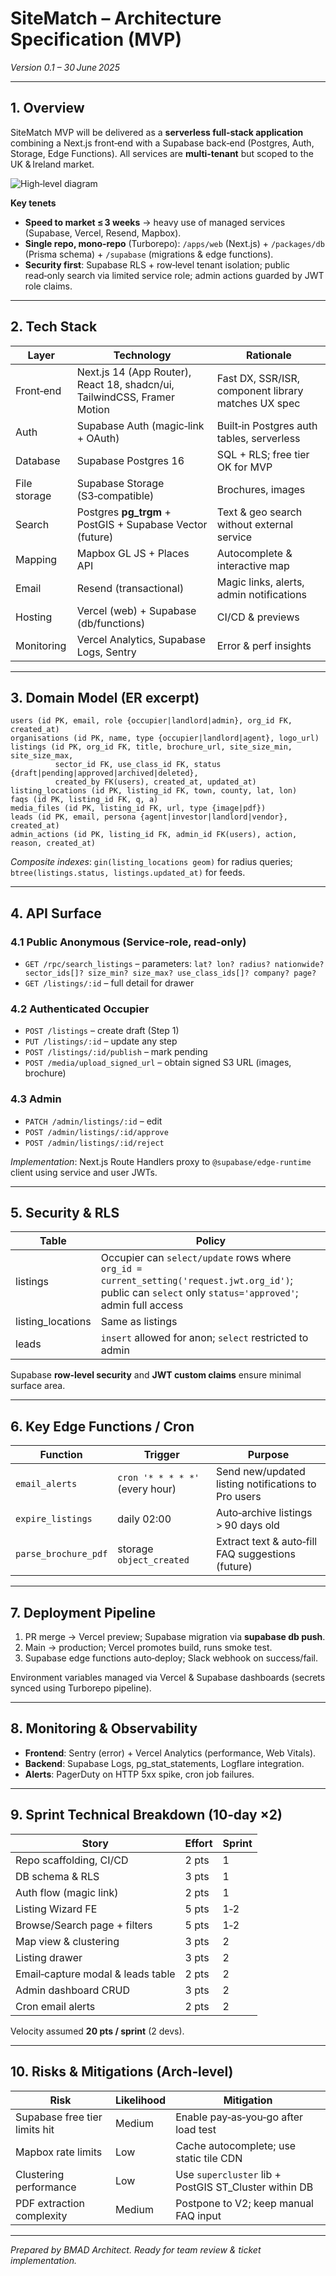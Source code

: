 # SiteMatch – Architecture Specification (MVP)

*Version 0.1 – 30 June 2025*

---

## 1. Overview

SiteMatch MVP will be delivered as a **serverless full‑stack application** combining a Next.js front‑end with a Supabase back‑end (Postgres, Auth, Storage, Edge Functions).  All services are **multi‑tenant** but scoped to the UK & Ireland market.

![High‑level diagram](link-to-lucid-or-figma-diagram)

**Key tenets**

* **Speed to market ≤ 3 weeks** → heavy use of managed services (Supabase, Vercel, Resend, Mapbox).
* **Single repo, mono‑repo** (Turborepo): `/apps/web` (Next.js) + `/packages/db` (Prisma schema) + `/supabase` (migrations & edge functions).
* **Security first**: Supabase RLS + row‑level tenant isolation; public read‑only search via limited service role; admin actions guarded by JWT role claims.

---

## 2. Tech Stack

| Layer        | Technology                                                               | Rationale                                           |
| ------------ | ------------------------------------------------------------------------ | --------------------------------------------------- |
| Front‑end    | Next.js 14 (App Router), React 18, shadcn/ui, TailwindCSS, Framer Motion | Fast DX, SSR/ISR, component library matches UX spec |
| Auth         | Supabase Auth (magic‑link + OAuth)                                       | Built‑in Postgres auth tables, serverless           |
| Database     | Supabase Postgres 16                                                     | SQL + RLS; free tier OK for MVP                     |
| File storage | Supabase Storage (S3‑compatible)                                         | Brochures, images                                   |
| Search       | Postgres **pg\_trgm** + PostGIS + Supabase Vector (future)               | Text & geo search without external service          |
| Mapping      | Mapbox GL JS + Places API                                                | Autocomplete & interactive map                      |
| Email        | Resend (transactional)                                                   | Magic links, alerts, admin notifications            |
| Hosting      | Vercel (web) + Supabase (db/functions)                                   | CI/CD & previews                                    |
| Monitoring   | Vercel Analytics, Supabase Logs, Sentry                                  | Error & perf insights                               |

---

## 3. Domain Model (ER excerpt)

```
users (id PK, email, role {occupier|landlord|admin}, org_id FK, created_at)
organisations (id PK, name, type {occupier|landlord|agent}, logo_url)
listings (id PK, org_id FK, title, brochure_url, site_size_min, site_size_max,
          sector_id FK, use_class_id FK, status {draft|pending|approved|archived|deleted},
          created_by FK(users), created_at, updated_at)
listing_locations (id PK, listing_id FK, town, county, lat, lon)
faqs (id PK, listing_id FK, q, a)
media_files (id PK, listing_id FK, url, type {image|pdf})
leads (id PK, email, persona {agent|investor|landlord|vendor}, created_at)
admin_actions (id PK, listing_id FK, admin_id FK(users), action, reason, created_at)
```

*Composite indexes*: `gin(listing_locations geom)` for radius queries; `btree(listings.status, listings.updated_at)` for feeds.

---

## 4. API Surface

### 4.1 Public Anonymous (Service‑role, read‑only)

* `GET /rpc/search_listings` – parameters: `lat? lon? radius? nationwide? sector_ids[]? size_min? size_max? use_class_ids[]? company? page?`
* `GET /listings/:id` – full detail for drawer

### 4.2 Authenticated Occupier

* `POST /listings` – create draft (Step 1)
* `PUT /listings/:id` – update any step
* `POST /listings/:id/publish` – mark pending
* `POST /media/upload_signed_url` – obtain signed S3 URL (images, brochure)

### 4.3 Admin

* `PATCH /admin/listings/:id` – edit
* `POST /admin/listings/:id/approve`
* `POST /admin/listings/:id/reject`

*Implementation*: Next.js Route Handlers proxy to `@supabase/edge-runtime` client using service and user JWTs.

---

## 5. Security & RLS

| Table              | Policy                                                                                                                                                    |
| ------------------ | --------------------------------------------------------------------------------------------------------------------------------------------------------- |
| listings           | Occupier can `select/update` rows where `org_id = current_setting('request.jwt.org_id')`; public can `select` only `status='approved'`; admin full access |
| listing\_locations | Same as listings                                                                                                                                          |
| leads              | `insert` allowed for anon; `select` restricted to admin                                                                                                   |

Supabase **row‑level security** and **JWT custom claims** ensure minimal surface area.

---

## 6. Key Edge Functions / Cron

| Function             | Trigger                         | Purpose                                             |
| -------------------- | ------------------------------- | --------------------------------------------------- |
| `email_alerts`       | `cron '* * * * *'` (every hour) | Send new/updated listing notifications to Pro users |
| `expire_listings`    | daily 02:00                     | Auto‑archive listings > 90 days old                 |
| `parse_brochure_pdf` | storage `object_created`        | Extract text & auto‑fill FAQ suggestions (future)   |

---

## 7. Deployment Pipeline

1. PR merge → Vercel preview; Supabase migration via **supabase db push**.
2. Main → production; Vercel promotes build, runs smoke test.
3. Supabase edge functions auto‑deploy; Slack webhook on success/fail.

Environment variables managed via Vercel & Supabase dashboards (secrets synced using Turborepo pipeline).

---

## 8. Monitoring & Observability

* **Frontend**: Sentry (error) + Vercel Analytics (performance, Web Vitals).
* **Backend**: Supabase Logs, pg\_stat\_statements, Logflare integration.
* **Alerts**: PagerDuty on HTTP 5xx spike, cron job failures.

---

## 9. Sprint Technical Breakdown (10‑day ×2)

| Story                             | Effort | Sprint |
| --------------------------------- | ------ | ------ |
| Repo scaffolding, CI/CD           | 2 pts  | 1      |
| DB schema & RLS                   | 3 pts  | 1      |
| Auth flow (magic link)            | 2 pts  | 1      |
| Listing Wizard FE                 | 5 pts  | 1‑2    |
| Browse/Search page + filters      | 5 pts  | 1‑2    |
| Map view & clustering             | 3 pts  | 2      |
| Listing drawer                    | 3 pts  | 2      |
| Email‑capture modal & leads table | 2 pts  | 2      |
| Admin dashboard CRUD              | 3 pts  | 2      |
| Cron email alerts                 | 2 pts  | 2      |

Velocity assumed **20 pts / sprint** (2 devs).

---

## 10. Risks & Mitigations (Arch‑level)

| Risk                          | Likelihood | Mitigation                                             |
| ----------------------------- | ---------- | ------------------------------------------------------ |
| Supabase free tier limits hit | Medium     | Enable pay‑as‑you‑go after load test                   |
| Mapbox rate limits            | Low        | Cache autocomplete; use static tile CDN                |
| Clustering performance        | Low        | Use `supercluster` lib + PostGIS ST\_Cluster within DB |
| PDF extraction complexity     | Medium     | Postpone to V2; keep manual FAQ input                  |

---

*Prepared by BMAD Architect. Ready for team review & ticket implementation.*
